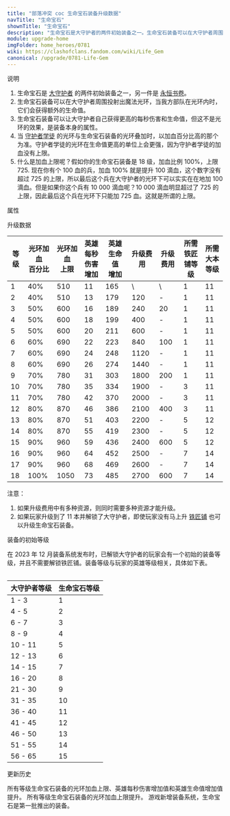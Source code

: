 ```yaml
---
title: "部落冲突 coc 生命宝石装备升级数据"
navTitle: "生命宝石"
shownTitle: "生命宝石"
description: "生命宝石是大守护者的两件初始装备之一。生命宝石装备可以在大守护者周围投射出魔法光环，当我方部队在光环内时，它们会获得额外的生命值。当守护者学徒的光环与生命宝石装备的光环叠加时，以加血百分比高的那个为准。"
module: upgrade-home
imgFolder: home_heroes/0781
wiki: https://clashofclans.fandom.com/wiki/Life_Gem
canonical: /upgrade/0781-Life-Gem
---
```


<UnitInfo :folder="$frontmatter.imgFolder" imgSrc="Life_Gem_info.png" :imgAlt="$frontmatter.navTitle" description="附近友军单位获得额外生命值。" />

<SmallTitle>说明</SmallTitle>

1. 生命宝石是 [大守护者](/upgrade/0202-Grand-Warden) 的两件初始装备之一，另一件是 [永恒书卷](/upgrade/0780-Eternal-Tome)。
2. 生命宝石装备可以在大守护者周围投射出魔法光环，当我方部队在光环内时，它们会获得额外的生命值。
3. 生命宝石装备可以让大守护者自己获得更高的每秒伤害和生命值，但这不是光环的效果，是装备本身的属性。
4. 当 [守护者学徒](/upgrade/0089-Apprentice-Warden) 的光环与生命宝石装备的光环叠加时，以加血百分比高的那个为准。守护者学徒的光环在生命值更高的单位上会更强，因为守护者学徒的加血没有上限。
5. 什么是加血上限呢？假如你的生命宝石装备是 18 级，加血比例 100%，上限 725. 现在你有个 100 血的兵，加血 100% 就是提升 100 滴血，这个数字没有超过 725 的上限，所以最后这个兵在大守护者的光环下可以实实在在地加 100 滴血。但是如果你这个兵有 10 000 滴血呢？10 000 滴血明显超过了 725 的上限，因此最后这个兵在光环下只能加 725 血。这就是所谓的上限。

<SmallTitle>属性</SmallTitle>

<UnitProperties>
    <UnitProperty pKey="技能类型" pValue="被动技能" />
    <UnitProperty pKey="装备稀有度" pValue="普通" />
    <UnitProperty pKey="解锁条件" pValue="有大守护者即可" />
</UnitProperties>

<SmallTitle>升级数据</SmallTitle>

<script setup>
const tableExtraInfo = [
    {
        "column": 5,
        "type": "cost",
        "icon": "Shiny_Ore",
        "noGoldPass": true
    },
    {
        "column": 6,
        "type": "cost",
        "icon": "Glowy_Ore",
        "noGoldPass": true
    }
];
</script>

<UnitTable :tableExtraInfo="tableExtraInfo">

| 等级 |光环加血<br>百分比|光环加血<br>上限|英雄每秒<br>伤害增加|英雄生命值<br>增加|升级费用|升级费用|所需<br>铁匠铺等级|所需<br>大本等级|
| ---- |       ---      |      ---      |        ---        |       ---      |   ---  |  ---  |       ---       |       ---     |
|   1  |       40%      |      510      |         11        |       165      |    \   |   \   |        1        |       11      |
|   2  |       40%      |      510      |         13        |       179      |   120  |   -   |        1        |       11      |
|   3  |       50%      |      600      |         16        |       189      |   240  |   20  |        1        |       11      |
|   4  |       50%      |      600      |         18        |       199      |   400  |   -   |        1        |       11      |
|   5  |       50%      |      600      |         20        |       211      |   600  |   -   |        1        |       11      |
|   6  |       60%      |      690      |         22        |       223      |   840  |  100  |        1        |       11      |
|   7  |       60%      |      690      |         24        |       248      |  1120  |   -   |        1        |       11      |
|   8  |       60%      |      690      |         26        |       274      |  1440  |   -   |        1        |       11      |
|   9  |       70%      |      780      |         31        |       303      |  1800  |  200  |        1        |       11      |
|  10  |       70%      |      780      |         35        |       334      |  1900  |   -   |        3        |       11      |
|  11  |       70%      |      780      |         42        |       370      |  2000  |   -   |        3        |       11      |
|  12  |       80%      |      870      |         46        |       386      |  2100  |  400  |        3        |       11      |
|  13  |       80%      |      870      |         51        |       403      |  2200  |   -   |        5        |       12      |
|  14  |       80%      |      870      |         55        |       419      |  2300  |   -   |        5        |       12      |
|  15  |       90%      |      960      |         59        |       436      |  2400  |  600  |        5        |       12      |
|  16  |       90%      |      960      |         64        |       452      |  2500  |   -   |        7        |       14      |
|  17  |       90%      |      960      |         68        |       469      |  2600  |   -   |        7        |       14      |
|  18  |      100%      |     1050      |         73        |       485      |  2700  |  600  |        7        |       14      |
</UnitTable>

注意：

1. 如果升级费用中有多种资源，则同时需要多种资源才能升级。<br>
2. 如果玩家升级到了 11 本并解锁了大守护者，即使玩家没有马上升 [铁匠铺](/upgrade/0488-Blacksmith) 也可以升级生命宝石装备。

<SmallTitle>装备的初始等级</SmallTitle>

在 2023 年 12 月装备系统发布时，已解锁大守护者的玩家会有一个初始的装备等级，并且不需要解锁铁匠铺。装备等级与玩家的英雄等级相关，具体如下表。

<Table maxWidth="25rem">

| 大守护者等级 | 生命宝石等级 |
|     ---     |     ---     |
|    1 - 3    |      1      |
|    4 - 5    |      2      |
|    6 - 7    |      3      |
|    8 - 9    |      4      |
|   10 - 11   |      5      |
|   12 - 13   |      6      |
|   14 - 15   |      7      |
|   16 - 20   |      8      |
|   21 - 30   |      9      |
|   31 - 35   |     10      |
|   36 - 40   |     11      |
|   41 - 45   |     12      |
|   46 - 50   |     13      |
|   51 - 55   |     14      |
|   56 - 65   |     15      |
</Table>

<SmallTitle>更新历史</SmallTitle>

<Timeline>
    <TimelineItem date="2025/02/10">
        <TimelineRow>所有等级生命宝石装备的光环加血上限、英雄每秒伤害增加值和英雄生命值增加值提升。</TimelineRow>
    </TimelineItem>
    <TimelineItem date="2024/09/09">
        <TimelineRow>所有等级生命宝石装备的光环加血上限提升。</TimelineRow>
    </TimelineItem>
    <TimelineItem date="2023/12/12">
        <TimelineRow>游戏新增装备系统，生命宝石是第一批推出的装备。</TimelineRow>
    </TimelineItem>
    <TimelineItem :historyBottom="true" />
</Timeline>